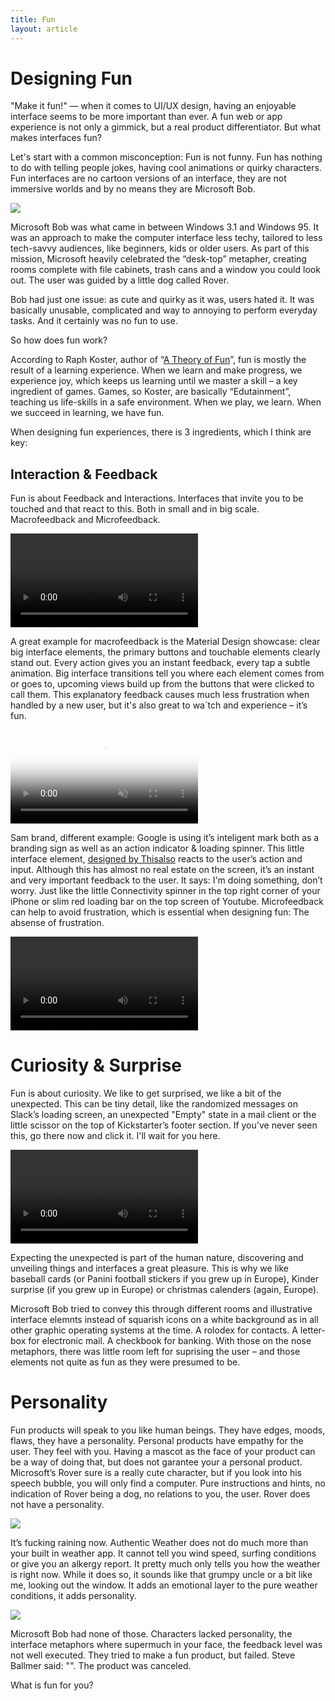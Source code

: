 ```yaml
---
title: Fun
layout: article
---
```

# Designing Fun

"Make it fun!" — when it comes to UI/UX design, having an enjoyable interface seems to be more important than ever. A fun web or app experience is not only a gimmick, but a real product differentiator. But what makes interfaces fun?

Let's start with a common misconception: Fun is not funny. Fun has nothing to do with telling people jokes, having cool animations or quirky characters. Fun interfaces are no cartoon versions of an interface, they are not immersive worlds and by no means they are Microsoft Bob. 

![](http://toastytech.com/guis/bobhome1p.png)

Microsoft Bob was what came in between Windows 3.1 and Windows 95. It was an approach to make the computer interface less techy, tailored to less tech-savvy audiences, like beginners, kids or older users. As part of this mission, Microsoft heavily celebrated the “desk-top” metapher, creating rooms complete with file cabinets, trash cans and a window you could look out. The user was guided by a little dog called Rover. 

Bob had just one issue: as cute and quirky as it was, users hated it. It was basically unusable, complicated and way to annoying to perform everyday tasks. And it certainly was no fun to use.

So how does fun work?

According to Raph Koster, author of “[A Theory of Fun]()”, fun is mostly the result of a learning experience. When we learn and make progress, we experience joy, which keeps us learning until we master a skill – a key ingredient of games. Games, so Koster, are basically “Edutainment”, teaching us life-skills in a safe environment. When we play, we learn. When we succeed in learning, we have fun.

When designing fun experiences, there is 3 ingredients, which I think are key:

## Interaction & Feedback

Fun is about Feedback and Interactions. Interfaces that invite you to be touched and that react to this. Both in small and in big scale. Macrofeedback and Microfeedback. 

<video autoplay loop>
  <source src="/img/blog/interaction.mp4">
</video>

A great example for macrofeedback is the Material Design showcase: clear big interface elements, the primary buttons and touchable elements clearly stand out. Every action gives you an instant feedback, every tap a subtle animation. Big interface transitions tell you where each element comes from or goes to, upcoming views build up from the buttons that were clicked to call them. This explanatory feedback causes much less frustration when handled by a new user, but it's also great to wa´tch and experience – it’s fun.

<video class="ta-video ta-video" data-alt="ie" preload="auto" poster="http://videos.thisalso.com/projects/google-identity/google-dots-transition/poster.jpg" data-offsettop="0.5" loop="" muted=""> <source src="http://videos.thisalso.com/projects/google-identity/google-dots-transition/video.mp4" type="video/mp4; codecs=avc1.42E01E,mp4a.40.2"> <source src="http://videos.thisalso.com/projects/google-identity/google-dots-transition/video.webm" type="video/webm; codecs=vp8,vorbis"> </video>

Sam brand, different example: Google is using it’s inteligent mark both as a branding sign as well as an action indicator & loading spinner. This little interface element, [designed by Thisalso](http://thisalso.com/projects/google-identity) reacts to the user’s action and input. Although this has almost no real estate on the screen, it’s an instant and very important feedback to the user. It says: I'm doing something, don’t worry. Just like the little Connectivity spinner in the top right corner of your iPhone or slim red loading bar on the top screen of Youtube. Microfeedback can help to avoid frustration, which is essential when designing fun: The absense of frustration.

<video autoplay loop>
  <source src="/img/blog/googlelogo.mp4">
</video>

# Curiosity & Surprise

Fun is about curiosity. We like to get surprised, we like a bit of the unexpected. This can be tiny detail, like the randomized messages on Slack’s loading screen, an unexpected "Empty" state in a mail client or the little scissor on the top of Kickstarter’s footer section. If you've never seen this, go there now and click it. I'll wait for you here.

<video autoplay loop>
  <source src="/img/blog/kickstarter.mp4">
</video>

Expecting the unexpected is part of the human nature, discovering and unveiling things and interfaces a great pleasure. This is why we like baseball cards (or Panini football stickers if you grew up in Europe), Kinder surprise (if you grew up in Europe) or christmas calenders (again, Europe).

Microsoft Bob tried to convey this through different rooms and illustrative interface elemnts instead of squarish icons on a white background as in all other graphic operating systems at the time. A rolodex for contacts. A letter-box for electronic mail. A checkbook for banking. With those on the nose metaphors, there was little room left for suprising the user – and those elements not quite as fun as they were presumed to be.

# Personality

Fun products will speak to you like human beings. They have edges, moods, flaws, they have a personality. Personal products have empathy for the user. They feel with you. Having a mascot as the face of your product can be a way of doing that, but does not garantee your a personal product. Microsoft’s Rover sure is a really cute character, but if you look into his speech bubble, you will only find a computer. Pure instructions and hints, no indication of Rover being a dog, no relations to you, the user. Rover does not have a personality.

![](http://toastytech.com/guis/bobhint.png)

It’s fucking raining now. Authentic Weather does not do much more than your built in weather app. It cannot tell you wind speed, surfing conditions or give you an alkergy report. It pretty much only tells you how the weather is right now. While it does so, it sounds like that grumpy uncle or a bit like me, looking out the window. It adds an emotional layer to the pure weather conditions, it adds personality.

![](http://authenticweather.com/static/images/background.jpg)


Microsoft Bob had none of those. Characters lacked personality, the interface metaphors where supermuch in your face, the feedback level was not well executed. They tried to make a fun product, but failed. Steve Ballmer said: "". The product was canceled.

What is fun for you?